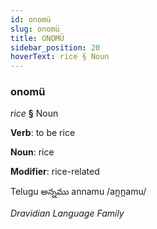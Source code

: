 ```yaml
---
id: onomü
slug: onomü
title: ONOMÜ
sidebar_position: 20
hoverText: rice § Noun
---
```


### onomü

*rice* **§** Noun

**Verb**: to be rice

**Noun**: rice

**Modifier**: rice-related

Telugu అన్నము annamu /an̪n̪amu/

*Dravidian Language Family*